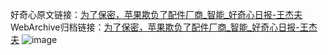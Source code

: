 好奇心原文链接：[为了保密，苹果欺负了配件厂商_智能_好奇心日报-王杰夫](https://www.qdaily.com/articles/6120.html)
WebArchive归档链接：[为了保密，苹果欺负了配件厂商_智能_好奇心日报-王杰夫](http://web.archive.org/web/20180415004729/http://www.qdaily.com:80/articles/6120.html)
![image](http://ww3.sinaimg.cn/large/007d5XDply1g3w9lwvq4pj30u02ub7wh)